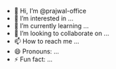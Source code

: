 - 👋 Hi, I’m @prajwal-office
- 👀 I’m interested in ...
- 🌱 I’m currently learning ...
- 💞️ I’m looking to collaborate on ...
- 📫 How to reach me ...
- 😄 Pronouns: ...
- ⚡ Fun fact: ...

<!---
prajwal-office/prajwal-office is a ✨ special ✨ repository because its `README.md` (this file) appears on your GitHub profile.
You can click the Preview link to take a look at your changes.
--->
